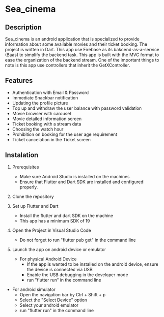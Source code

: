 # Sea_cinema

## Description
Sea_cinema is an android application that is specialized to provide information about some available movies and their ticket booking. The project is written in Dart. This app use Firebase as its bakcend-as-a-service (Baas) to simplify the backend task. This app is built with the MVC format to ease the organization of the backend stream. One of the important things to note is this app use controllers that inherit the GetXController.

## Features
* Authentication with Email & Password
* Immediate Snackbar notification
* Updating the profile picture
* Top up and withdraw the user balance with password validation
* Movie browser with carousel
* Movie detailed information screen
* Ticket booking with a stream data
* Choosing the watch hour
* Prohibition on booking for the user age requirement
* Ticket cancelation in the Ticket screen

## Instalation

1. Prerequisites
   * Make sure Android Studio is installed on the machines
   * Ensure that Flutter and Dart SDK are installed and configured properly.
     
2. Clone the repository
   
3. Set up Flutter and Dart
   * Install the flutter and dart SDK on the machine
   * This app has a minimum SDK of 19

4. Open the Project in Visual Studio Code
   * Do not forget to run "flutter pub get" in the command line

5. Launch the app on android device or emulator
   * For physical Android Device
     * If the app is wanted to be installed on the android device, ensure the device is connected via USB
     * Enable the USB debugging in the developer mode
     * run "flutter run" in the command line
       
  * For android simulator
     * Open the navigation bar by Ctrl + Shift + p
     * Select the "Select Device" option
     * Select your android emulator
     * run "flutter run" in the command line
     
